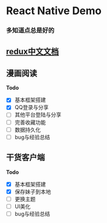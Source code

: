 # React Native Demo
### 多知道点总是好的
## [redux中文文档](http://cn.redux.js.org/docs/react-redux/api.html)
## 漫画阅读
**Todo**
- [x] 基本框架搭建
- [x] QQ登录与分享
- [ ] 其他平台登陆与分享
- [ ] 完善收藏功能
- [ ] 数据持久化
- [ ] bug与经验总结
 
## 干货客户端
**Todo**
- [x] 基本框架搭建
- [x] 保存妹子到本地
- [ ] 更换主题
- [ ] UI美化
- [ ] bug与经验总结
